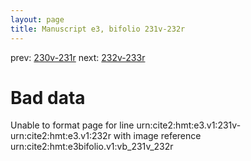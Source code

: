 ```yaml
---
layout: page
title: Manuscript e3, bifolio 231v-232r
---
```


prev: [230v-231r](../230v-231r/) next: [232v-233r](../232v-233r/)

# Bad data

Unable to format page for line urn:cite2:hmt:e3.v1:231v-urn:cite2:hmt:e3.v1:232r with image reference urn:cite2:hmt:e3bifolio.v1:vb_231v_232r
